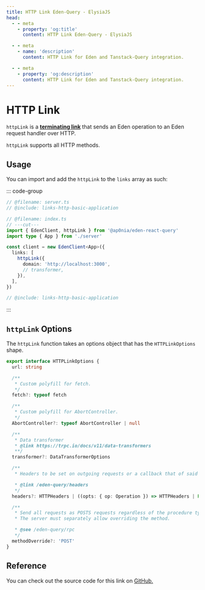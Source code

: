 ```yaml
---
title: HTTP Link Eden-Query - ElysiaJS
head:
  - - meta
    - property: 'og:title'
      content: HTTP Link Eden-Query - ElysiaJS

  - - meta
    - name: 'description'
      content: HTTP Link for Eden and Tanstack-Query integration.

  - - meta
    - property: 'og:description'
      content: HTTP Link for Eden and Tanstack-Query integration.
---
```


# HTTP Link

`httpLink` is a [**terminating link**](./index#the-terminating-link) that sends an
Eden operation to an Eden request handler over HTTP.

`httpLink` supports all HTTP methods.

## Usage

You can import and add the `httpLink` to the `links` array as such:

<!-- -->
<template>

```typescript twoslash include links-http-basic-application
import { Elysia, t } from 'elysia'

export const app = new Elysia().get('/', () => 'Hello, World!')

export type App = typeof app
```

</template>

::: code-group

```typescript twoslash [index.ts]
// @filename: server.ts
// @include: links-http-basic-application

// @filename: index.ts
// ---cut---
import { EdenClient, httpLink } from '@ap0nia/eden-react-query'
import type { App } from './server'

const client = new EdenClient<App>({
  links: [
    httpLink({
      domain: 'http://localhost:3000',
      // transformer,
    }),
  ],
})
```

```typescript twoslash [server.ts]
// @include: links-http-basic-application
```

:::

## `httpLink` Options

The `httpLink` function takes an options object that has the `HTTPLinkOptions` shape.

```ts
export interface HTTPLinkOptions {
  url: string

  /**
   * Custom polyfill for fetch.
   */
  fetch?: typeof fetch

  /**
   * Custom polyfill for AbortController.
   */
  AbortController?: typeof AbortController | null

  /**
   * Data transformer
   * @link https://trpc.io/docs/v11/data-transformers
   **/
  transformer?: DataTransformerOptions

  /**
   * Headers to be set on outgoing requests or a callback that of said headers

   * @link /eden-query/headers
   */
  headers?: HTTPHeaders | ((opts: { op: Operation }) => HTTPHeaders | Promise<HTTPHeaders>)

  /**
   * Send all requests as POSTS requests regardless of the procedure type
   * The server must separately allow overriding the method.

   * @see /eden-query/rpc
   */
  methodOverride?: 'POST'
}
```

## Reference

You can check out the source code for this link on
[GitHub.](https://github.com/ap0nia/eden-query/blob/main/packages/eden/src/links/http-link.ts)
